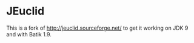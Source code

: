 JEuclid
=========

This is a fork of http://jeuclid.sourceforge.net/ to get it working on JDK 9 and 
with Batik 1.9. 
